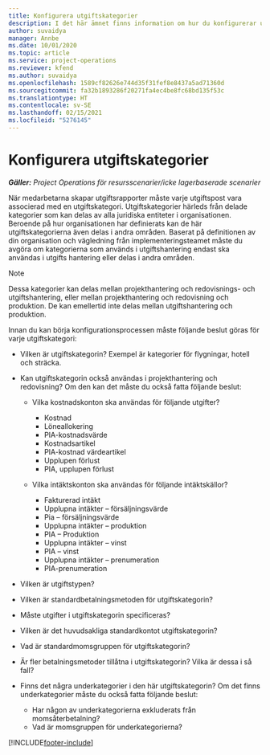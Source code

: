 ```yaml
---
title: Konfigurera utgiftskategorier
description: I det här ämnet finns information om hur du konfigurerar utgiftskategorier och delade kategorier för utgiftsrapporter.
author: suvaidya
manager: Annbe
ms.date: 10/01/2020
ms.topic: article
ms.service: project-operations
ms.reviewer: kfend
ms.author: suvaidya
ms.openlocfilehash: 1589cf82626e744d35f31fef8e8437a5ad71360d
ms.sourcegitcommit: fa32b1893286f20271fa4ec4be8fc68bd135f53c
ms.translationtype: HT
ms.contentlocale: sv-SE
ms.lasthandoff: 02/15/2021
ms.locfileid: "5276145"
---
```

# <a name="set-up-expense-categories"></a>Konfigurera utgiftskategorier

_**Gäller:** Project Operations för resursscenarier/icke lagerbaserade scenarier_

När medarbetarna skapar utgiftsrapporter måste varje utgiftspost vara associerad med en utgiftskategori. Utgiftskategorier härleds från delade kategorier som kan delas av alla juridiska entiteter i organisationen. Beroende på hur organisationen har definierats kan de här utgiftskategorierna även delas i andra områden. Baserat på definitionen av din organisation och vägledning från implementeringsteamet måste du avgöra om kategorierna som används i utgiftshantering endast ska användas i utgifts hantering eller delas i andra områden.

> [!NOTE]
> Dessa kategorier kan delas mellan projekthantering och redovisnings- och utgiftshantering, eller mellan projekthantering och redovisning och produktion. De kan emellertid inte delas mellan utgiftshantering och produktion.

Innan du kan börja konfigurationsprocessen måste följande beslut göras för varje utgiftskategori:

- Vilken är utgiftskategorin? Exempel är kategorier för flygningar, hotell och sträcka.
- Kan utgiftskategorin också användas i projekthantering och redovisning? Om den kan det måste du också fatta följande beslut:

    - Vilka kostnadskonton ska användas för följande utgifter?

        - Kostnad
        - Löneallokering
        - PIA-kostnadsvärde
        - Kostnadsartikel
        - PIA-kostnad värdeartikel
        - Upplupen förlust
        - PIA, upplupen förlust

    - Vilka intäktskonton ska användas för följande intäktskällor?

        - Fakturerad intäkt
        - Upplupna intäkter – försäljningsvärde
        - Pia – försäljningsvärde
        - Upplupna intäkter – produktion
        - PIA – Produktion
        - Upplupna intäkter – vinst
        - PIA – vinst
        - Upplupna intäkter – prenumeration
        - PIA-prenumeration

- Vilken är utgiftstypen?
- Vilken är standardbetalningsmetoden för utgiftskategorin?
- Måste utgifter i utgiftskategorin specificeras?
- Vilken är det huvudsakliga standardkontot utgiftskategorin?
- Vad är standardmomsgruppen för utgiftskategorin?
- Är fler betalningsmetoder tillåtna i utgiftskategorin? Vilka är dessa i så fall?
- Finns det några underkategorier i den här utgiftskategorin? Om det finns underkategorier måste du också fatta följande beslut:

    - Har någon av underkategorierna exkluderats från momsåterbetalning?
    - Vad är momsgruppen för underkategorierna?


[!INCLUDE[footer-include](../includes/footer-banner.md)]